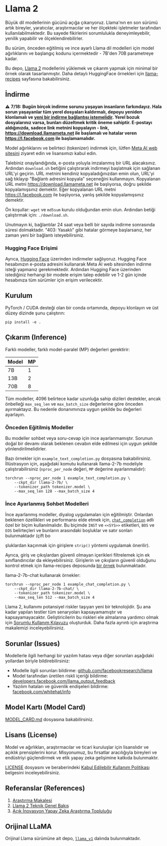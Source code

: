 # Llama 2

Büyük dil modellerinin gücünü açığa çıkarıyoruz. Llama'nın en son sürümü artık bireyler, yaratıcılar, araştırmacılar ve her ölçekteki işletmeler tarafından kullanılabilmektedir. Bu sayede fikirlerini sorumlulukla deneyimleyebilir, yenilik yapabilir ve ölçeklendirebilirler.

Bu sürüm, önceden eğitilmiş ve ince ayarlı Llama dil modelleri için model ağırlıklarını ve başlangıç kodunu içermektedir - 7B'den 70B parametreye kadar.

Bu depo, [Llama 2](https://ai.meta.com/research/publications/llama-2-open-foundation-and-fine-tuned-chat-models/) modellerini yüklemek ve çıkarım yapmak için minimal bir örnek olarak tasarlanmıştır. Daha detaylı HuggingFace örnekleri için [llama-recipes](https://github.com/facebookresearch/llama-recipes/) sayfasına bakabilirsiniz.

## İndirme

⚠️ **7/18: Bugün birçok indirme sorunu yaşayan insanların farkındayız. Hala sorun yaşayanlar tüm yerel dosyaları kaldırmalı, depoyu yeniden klonlamalı ve [yeni bir indirme bağlantısı istemelidir](https://ai.meta.com/resources/models-and-libraries/llama-downloads/). Yerel bozuk dosyalarınız varsa, bunları düzeltmek kritik öneme sahiptir. E-postayı aldığınızda, sadece link metnini kopyalayın - link, https://download.llamameta.net ile başlamalı ve hatalar veren https://l.facebook.com ile başlamamalıdır.**

Model ağırlıklarını ve belirteci (tokenizer) indirmek için, lütfen [Meta AI web sitesini](https://ai.meta.com/resources/models-and-libraries/llama-downloads/) ziyaret edin ve lisansımızı kabul edin.

Talebiniz onaylandığında, e-posta yoluyla imzalanmış bir URL alacaksınız. Ardından `download.sh` betiğini çalıştırarak indirmeyi başlatmak için sağlanan URL'yi geçirin. URL metnini kendiniz kopyaladığınızdan emin olun, URL'yi sağ tıklayıp "Bağlantı adresini kopyala" seçeneğini kullanmayın. Kopyalanan URL metni https://download.llamameta.net ile başlıyorsa, doğru şekilde kopyalamışsınız demektir. Eğer kopyalanan URL metni https://l.facebook.com ile başlıyorsa, yanlış şekilde kopyalamışsınız demektir.

Ön koşullar: `wget` ve `md5sum` kurulu olduğundan emin olun. Ardından betiği çalıştırmak için: `./download.sh`.

Unutmayın ki, bağlantılar 24 saat veya belli bir sayıda indirme sonrasında süresi dolmaktadır. "403: Yasaklı" gibi hatalar görmeye başlarsanız, her zaman yeni bir bağlantı isteyebilirsiniz.

### Hugging Face Erişimi

Ayrıca, [Hugging Face](https://huggingface.co/meta-llama) üzerinden indirmeler sağlıyoruz. Hugging Face hesabınızın e-posta adresini kullanarak Meta AI web sitesinden indirme isteği yapmanız gerekmektedir. Ardından Hugging Face üzerinden istediğiniz herhangi bir modele erişim talep edebilir ve 1-2 gün içinde hesabınıza tüm sürümler için erişim verilecektir.

## Kurulum

PyTorch / CUDA desteği olan bir conda ortamında, depoyu klonlayın ve üst düzey dizinde şunu çalıştırın:

```
pip install -e .
```

## Çıkarım (Inference)

Farklı modeller, farklı model-paralel (MP) değerleri gerektirir:

| Model | MP |
|--------|----|
| 7B     | 1  |
| 13B    | 2  |
| 70B    | 8  |

Tüm modeller, 4096 belirtece kadar uzunluğa sahip dizileri destekler, ancak önbelleği `max_seq_len` ve `max_batch_size` değerlerine göre önceden ayırmaktayız. Bu nedenle donanımınıza uygun şekilde bu değerleri ayarlayın.

### Önceden Eğitilmiş Modeller

Bu modeller sohbet veya soru-cevap için ince ayarlanmamıştır. Sorunun doğal bir devamı olarak beklenen cevabın elde edilmesi için uygun şekilde yönlendirilmelidirler.

Bazı örnekler için `example_text_completion.py` dosyasına bakabilirsiniz. İllüstrasyon için, aşağıdaki komutu kullanarak llama-2-7b modeliyle çalıştırabilirsiniz (`nproc_per_node` değeri, `MP` değerine ayarlanmalıdır):

```
torchrun --nproc_per_node 1 example_text_completion.py \
    --ckpt_dir llama-2-7b/ \
    --tokenizer_path tokenizer.model \
    --max_seq_len 128 --max_batch_size 4
```

### İnce Ayarlanmış Sohbet Modelleri

İnce ayarlanmış modeller, diyalog uygulamaları için eğitilmiştir. Onlardan beklenen özellikleri ve performansı elde etmek için, [`chat_completion`](https://github.com/facebookresearch/llama/blob/main/llama/generation.py#L212) adlı özel bir biçim kullanılmalıdır. Bu biçimde `INST` ve `<<SYS>>` etiketleri, `BOS` ve `EOS` belirteçleri ve bunların arasındaki boşluklar ve satır sonları bulunmaktadır (çift bo

şluklardan kaçınmak için girişlere `strip()` yöntemi uygulamak önerilir).

Ayrıca, giriş ve çıkışlardan güvenli olmayan içerikleri filtrelemek için ek sınıflandırıcılar da ekleyebilirsiniz. Girişlerin ve çıkışların güvenli olduğunu kontrol etmek için llama-recipes deposunda [bir örnek](https://github.com/facebookresearch/llama-recipes/blob/main/inference/inference.py) bulunmaktadır.

llama-2-7b-chat kullanarak örnekler:

```
torchrun --nproc_per_node 1 example_chat_completion.py \
    --ckpt_dir llama-2-7b-chat/ \
    --tokenizer_path tokenizer.model \
    --max_seq_len 512 --max_batch_size 4
```

Llama 2, kullanımı potansiyel riskler taşıyan yeni bir teknolojidir. Şu ana kadar yapılan testler tüm senaryoları kapsayamamıştır ve kapsayamayacaktır.
Geliştiricilerin bu riskleri ele almalarına yardımcı olmak için [Sorumlu Kullanım Kılavuzu](Responsible-Use-Guide.pdf) oluşturduk. Daha fazla ayrıntı için araştırma makalemizi inceleyebilirsiniz.

## Sorunlar (Issues)

Modellerle ilgili herhangi bir yazılım hatası veya diğer sorunları aşağıdaki yollardan biriyle bildirebilirsiniz:
- Modelle ilgili sorunları bildirme: [github.com/facebookresearch/llama](http://github.com/facebookresearch/llama)
- Model tarafından üretilen riskli içeriği bildirme: [developers.facebook.com/llama_output_feedback](http://developers.facebook.com/llama_output_feedback)
- Yazılım hataları ve güvenlik endişeleri bildirme: [facebook.com/whitehat/info](http://facebook.com/whitehat/info)

## Model Kartı (Model Card)

[MODEL_CARD.md](MODEL_CARD.md) dosyasına bakabilirsiniz.

## Lisans (License)

Model ve ağırlıkları, araştırmacılar ve ticari kuruluşlar için lisanslıdır ve açıklık prensiplerini korur. Misyonumuz, bu fırsatlar aracılığıyla bireyleri ve endüstriyi güçlendirmek ve etik yapay zeka gelişimine katkıda bulunmaktır.

[LICENSE](LICENSE) dosyasını ve beraberindeki [Kabul Edilebilir Kullanım Politikası](USE_POLICY.md) belgesini inceleyebilirsiniz.

## Referanslar (References)

1. [Araştırma Makalesi](https://ai.meta.com/research/publications/llama-2-open-foundation-and-fine-tuned-chat-models/)
2. [Llama 2 Teknik Genel Bakış](https://ai.meta.com/resources/models-and-libraries/llama)
3. [Açık İnovasyon Yapay Zeka Araştırma Topluluğu](https://ai.meta.com/llama/open-innovation-ai-research-community/)

## Orijinal LLaMA

Orijinal Llama sürümüne ait depo, [`llama_v1`](https://github.com/facebookresearch/llama/tree/llama_v1) dalında bulunmaktadır.
